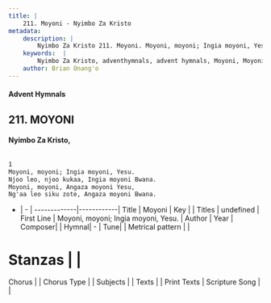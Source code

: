 ```yaml
---
title: |
    211. Moyoni - Nyimbo Za Kristo
metadata:
    description: |
        Nyimbo Za Kristo 211. Moyoni. Moyoni, moyoni; Ingia moyoni, Yesu.  Njoo leo, njoo kukaa, Ingia moyoni Bwana.  Moyoni, moyoni, Angaza moyoni Yesu,  Ng'aa leo siku zote, Angaza moyoni Bwana.  
    keywords:  |
        Nyimbo Za Kristo, adventhymnals, advent hymnals, Moyoni, Moyoni, moyoni; Ingia moyoni, Yesu. . 
    author: Brian Onang'o
---
```


#### Advent Hymnals
## 211. MOYONI
####  Nyimbo Za Kristo,

```txt

1
Moyoni, moyoni; Ingia moyoni, Yesu. 
Njoo leo, njoo kukaa, Ingia moyoni Bwana. 
Moyoni, moyoni, Angaza moyoni Yesu, 
Ng'aa leo siku zote, Angaza moyoni Bwana.


```

- |   -  |
-------------|------------|
Title | Moyoni |
Key |  |
Titles | undefined |
First Line | Moyoni, moyoni; Ingia moyoni, Yesu.  |
Author | 
Year | 
Composer| |
Hymnal|  - |
Tune|  |
Metrical pattern | |
# Stanzas |  |
Chorus |  |
Chorus Type |  |
Subjects | |
Texts |  |
Print Texts | 
Scripture Song |  |
    
